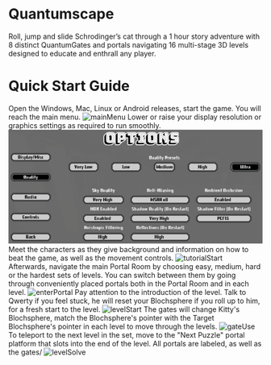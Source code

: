 # Quantumscape
Roll, jump and slide Schrodinger’s cat through a 1 hour story adventure with 8 distinct QuantumGates and portals navigating 16 multi-stage 3D levels designed to educate and enthrall any player.
# Quick Start Guide
Open the Windows, Mac, Linux or Android releases, start the game. You will reach the main menu.
![mainMenu](https://github.com/Erikkre/Quantumscape/blob/master/extraReadmeFiles/mainMenu.gif)
Lower or raise your display resolution or graphics settings as required to run smoothly.
![settingsMenu](https://github.com/Erikkre/Quantumscape/blob/master/extraReadmeFiles/settingsMenu.PNG)
Meet the characters as they give background and information on how to beat the game, as well as the movement controls.
![tutorialStart](https://github.com/Erikkre/Quantumscape/blob/master/extraReadmeFiles/tutorialStart.gif)
Afterwards, navigate the main Portal Room by choosing easy, medium, hard or the hardest sets of levels. You can switch between them by going through conveniently placed portals both in the Portal Room and in each level.
![enterPortal](https://github.com/Erikkre/Quantumscape/blob/master/extraReadmeFiles/enterPortal.gif)
Pay attention to the introduction of the level. Talk to Qwerty if you feel stuck, he will reset your Blochsphere if you roll up to him, for a fresh start to the level.
![levelStart](https://github.com/Erikkre/Quantumscape/blob/master/extraReadmeFiles/levelStart.gif)
The gates will change Kitty's Blochsphere, match the Blochsphere's pointer with the Target Blochsphere's pointer in each level to move through the levels.
![gateUse](https://github.com/Erikkre/Quantumscape/blob/master/extraReadmeFiles/gateUse.gif)
To teleport to the next level in the set, move to the "Next Puzzle" portal platform that slots into the end of the level. All portals are labeled, as well as the gates/
![levelSolve](https://github.com/Erikkre/Quantumscape/blob/master/extraReadmeFiles/levelSolve.gif)

